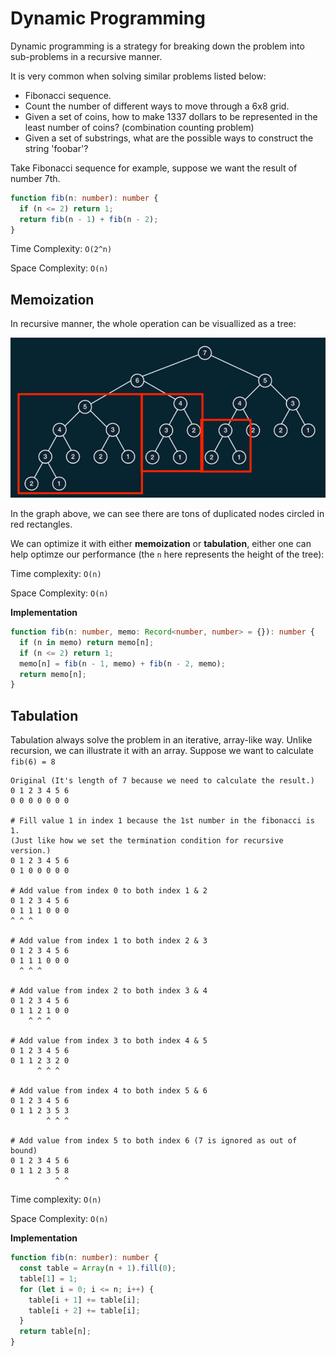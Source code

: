 # Dynamic Programming

Dynamic programming is a strategy for breaking down the problem into sub-problems in a recursive manner.

It is very common when solving similar problems listed below:

- Fibonacci sequence.
- Count the number of different ways to move through a 6x8 grid.
- Given a set of coins, how to make 1337 dollars to be represented in the least number of coins? (combination counting problem)
- Given a set of substrings, what are the possible ways to construct the string 'foobar'?

Take Fibonacci sequence for example, suppose we want the result of number 7th.

```ts
function fib(n: number): number {
  if (n <= 2) return 1;
  return fib(n - 1) + fib(n - 2);
}
```

Time Complexity: `O(2^n)`

Space Complexity: `O(n)`

## Memoization

In recursive manner, the whole operation can be visuallized as a tree:

![tree](tree.png)

In the graph above, we can see there are tons of duplicated nodes circled in red rectangles.

We can optimize it with either **memoization** or **tabulation**, either one can help optimze our performance (the `n` here represents the height of the tree):

Time complexity: `O(n)`

Space Complexity: `O(n)`

**Implementation**

```ts
function fib(n: number, memo: Record<number, number> = {}): number {
  if (n in memo) return memo[n];
  if (n <= 2) return 1;
  memo[n] = fib(n - 1, memo) + fib(n - 2, memo);
  return memo[n];
}
```

## Tabulation

Tabulation always solve the problem in an iterative, array-like way. Unlike recursion, we can illustrate it with an array. Suppose we want to calculate `fib(6) = 8`

```
Original (It's length of 7 because we need to calculate the result.)
0 1 2 3 4 5 6
0 0 0 0 0 0 0

# Fill value 1 in index 1 because the 1st number in the fibonacci is 1.
(Just like how we set the termination condition for recursive version.)
0 1 2 3 4 5 6
0 1 0 0 0 0 0

# Add value from index 0 to both index 1 & 2
0 1 2 3 4 5 6
0 1 1 1 0 0 0
^ ^ ^

# Add value from index 1 to both index 2 & 3
0 1 2 3 4 5 6
0 1 1 1 0 0 0
  ^ ^ ^

# Add value from index 2 to both index 3 & 4
0 1 2 3 4 5 6
0 1 1 2 1 0 0
    ^ ^ ^

# Add value from index 3 to both index 4 & 5
0 1 2 3 4 5 6
0 1 1 2 3 2 0
      ^ ^ ^

# Add value from index 4 to both index 5 & 6
0 1 2 3 4 5 6
0 1 1 2 3 5 3
        ^ ^ ^

# Add value from index 5 to both index 6 (7 is ignored as out of bound)
0 1 2 3 4 5 6
0 1 1 2 3 5 8
          ^ ^
```

Time complexity: `O(n)`

Space Complexity: `O(n)`

**Implementation**

```ts
function fib(n: number): number {
  const table = Array(n + 1).fill(0);
  table[1] = 1;
  for (let i = 0; i <= n; i++) {
    table[i + 1] += table[i];
    table[i + 2] += table[i];
  }
  return table[n];
}
```
